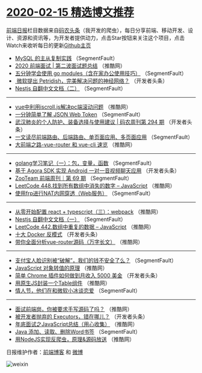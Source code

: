 # [2020-02-15 精选博文推荐](http://hao.caibaojian.com/date/2020/02/15)

[前端日报](http://caibaojian.com/c/news)栏目数据来自[码农头条](http://hao.caibaojian.com/)（我开发的爬虫），每日分享前端、移动开发、设计、资源和资讯等，为开发者提供动力，点击Star按钮来关注这个项目，点击Watch来收听每日的更新[Github主页](https://github.com/kujian/frontendDaily)
* [MySQL 的主从复制实践](http://hao.caibaojian.com/137468.html) （SegmentFault）
* [2020 前端面试 | 第二波面试题总结](http://hao.caibaojian.com/137500.html) （推酷网）
* [五分钟学会使用 go modules（含在家办公使用技巧）](http://hao.caibaojian.com/137479.html) （SegmentFault）
* [​ 微软提出 Petridish，完美解决问题的神经网络？](http://hao.caibaojian.com/137490.html) （开发者头条）
* [Nestjs 自翻中文文档（二）](http://hao.caibaojian.com/137469.html) （SegmentFault）

***
* [vue中利用iscroll.js解决pc端滚动问题](http://hao.caibaojian.com/137501.html) （推酷网）
* [一分钟简单了解 JSON Web Token](http://hao.caibaojian.com/137480.html) （SegmentFault）
* [武汉肺炎的个人防护、装备选择与使用建议 | 码农周刊第 294 期](http://hao.caibaojian.com/137491.html) （开发者头条）
* [一文读尽前端路由、后端路由、单页面应用、多页面应用](http://hao.caibaojian.com/137470.html) （SegmentFault）
* [大前端之路-vue-router 和 vue-cli 速览](http://hao.caibaojian.com/137502.html) （推酷网）

***
* [golang学习笔记（一）：包，变量，函数](http://hao.caibaojian.com/137481.html) （SegmentFault）
* [基于 Agora SDK 实现 Android 一对一音视频聊天应用](http://hao.caibaojian.com/137492.html) （开发者头条）
* [ZooTeam 前端周刊｜第 69 期](http://hao.caibaojian.com/137471.html) （SegmentFault）
* [LeetCode 448.找到所有数组中消失的数字 &#8211; JavaScript](http://hao.caibaojian.com/137503.html) （推酷网）
* [使用frp进行NAT内网穿透（Web服务）](http://hao.caibaojian.com/137482.html) （SegmentFault）

***
* [从零开始配置 react + typescript（三）：webpack](http://hao.caibaojian.com/137493.html) （推酷网）
* [Nestjs 自翻中文文档（一）](http://hao.caibaojian.com/137472.html) （SegmentFault）
* [LeetCode 442.数组中重复的数据 &#8211; JavaScript](http://hao.caibaojian.com/137504.html) （推酷网）
* [十大 Docker 反模式](http://hao.caibaojian.com/137483.html) （开发者头条）
* [带你全面分析vue-router源码（万字长文）](http://hao.caibaojian.com/137494.html) （推酷网）

***
* [支付宝人脸识别被“破解”，我们的钱不安全了么？](http://hao.caibaojian.com/137473.html) （SegmentFault）
* [JavaScript 对象转值的原理](http://hao.caibaojian.com/137505.html) （推酷网）
* [简单 Chrome 插件如何做到月收入 5000 美金](http://hao.caibaojian.com/137484.html) （开发者头条）
* [用原生JS封装一个Table组件](http://hao.caibaojian.com/137495.html) （推酷网）
* [情人节，他们在和微软小冰谈恋爱](http://hao.caibaojian.com/137474.html) （SegmentFault）

***
* [面试前端岗，你被要求手写源码了吗？](http://hao.caibaojian.com/137506.html) （推酷网）
* [被开发者抛弃的 Executors，错在哪儿？](http://hao.caibaojian.com/137485.html) （开发者头条）
* [年底面试之JavaScript总结（用心收集）](http://hao.caibaojian.com/137496.html) （推酷网）
* [Java 添加、读取、删除Word书签](http://hao.caibaojian.com/137475.html) （SegmentFault）
* [用NodeJS实现反爬虫，原理&amp;源码放送](http://hao.caibaojian.com/137507.html) （推酷网）

日报维护作者：[前端博客](http://caibaojian.com/) 和 [微博](http://caibaojian.com/go/weibo)

![weixin](https://user-images.githubusercontent.com/3055447/38468989-651132ac-3b80-11e8-8e6b-15122322a9d7.png)